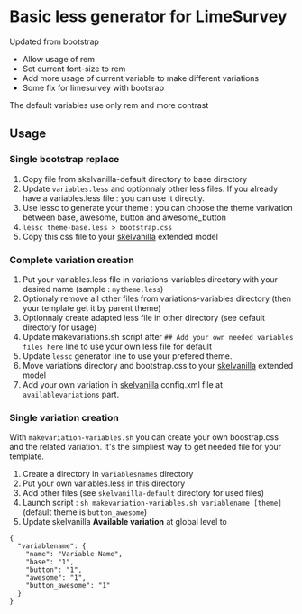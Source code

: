 # Basic less generator for LimeSurvey #

Updated from bootstrap

- Allow usage of rem
- Set current font-size to rem
- Add more usage of current variable to make different variations
- Some fix for limesurvey with bootsrap

The default variables use only rem and more contrast

## Usage ##

### Single bootstrap replace ##

1. Copy file from  skelvanilla-default directory to base directory
2. Update `variables.less` and optionnaly other less files. If you already have a variables.less file : you can use it directly.
3. Use lessc to generate your theme : you can choose the theme varivation between base, awesome, button and awesome_button
4. `lessc theme-base.less > bootstrap.css`
5. Copy this css file to your [skelvanilla](https://gitlab.com/SondagesPro/SurveyThemes/skelvanilla) extended model

### Complete variation creation ##

1. Put your variables.less file in variations-variables directory with your desired name (sample : `mytheme.less`)
2. Optionaly remove all other files from variations-variables directory (then your template get it by parent theme)
2. Optionnaly create adapted less file in other directory (see default directory for usage)
3. Update makevariations.sh script after `## Add your own needed variables files here` line to use your own less file for default
4. Update `lessc` generator line to use your prefered theme.
5. Move variations directory and bootstrap.css to your [skelvanilla](https://gitlab.com/SondagesPro/SurveyThemes/skelvanilla) extended model
6. Add your own variation in [skelvanilla](https://gitlab.com/SondagesPro/SurveyThemes/skelvanilla) config.xml file at `availablevariations` part.

### Single variation creation ##

With `makevariation-variables.sh` you can create your own boostrap.css and the related variation. It's the simpliest way to get needed file for your template.

1. Create a directory in `variablesnames` directory
2. Put your own variables.less in this directory
3. Add other files (see `skelvanilla-default` directory for used files)
4. Launch script : `sh makevariation-variables.sh variablename [theme]` (default theme is `button_awesome`)
5. Update skelvanilla **Available variation** at global level to 
```
{
  "variablename": {
    "name": "Variable Name",
    "base": "1",
    "button": "1",
    "awesome": "1",
    "button_awesome": "1"
  }
}
```


